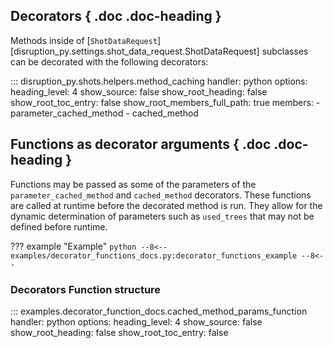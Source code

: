 
## Decorators { .doc .doc-heading }

Methods inside of [`ShotDataRequest`][disruption_py.settings.shot_data_request.ShotDataRequest] subclasses can be decorated with the following decorators:

::: disruption_py.shots.helpers.method_caching
    handler: python
	options:
	  heading_level: 4
	  show_source: false
	  show_root_heading: false
	  show_root_toc_entry: false
	  show_root_members_full_path: true
	  members:
	  - parameter_cached_method
	  - cached_method

## Functions as decorator arguments { .doc .doc-heading }

Functions may be passed as some of the parameters of the `parameter_cached_method` and `cached_method` decorators. 
These functions are called at runtime before the decorated method is run. They allow for the dynamic determination of
parameters such as `used_trees` that may not be defined before runtime.

??? example "Example"
	```python
	--8<--
	examples/decorator_functions_docs.py:decorator_functions_example
	--8<--
	```


### Decorators Function structure
::: examples.decorator_function_docs.cached_method_params_function
    handler: python
	options:
	  heading_level: 4
	  show_source: false
	  show_root_heading: false
	  show_root_toc_entry: false